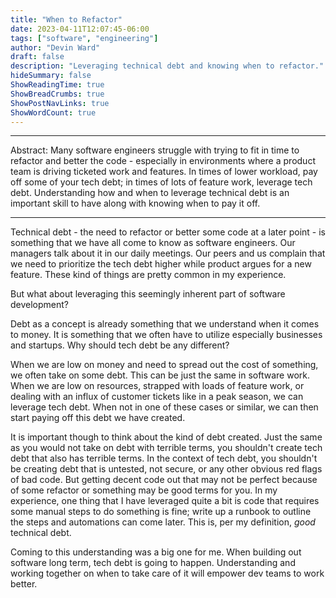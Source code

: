 ```yaml
---
title: "When to Refactor"
date: 2023-04-11T12:07:45-06:00
tags: ["software", "engineering"]
author: "Devin Ward"
draft: false
description: "Leveraging technical debt and knowing when to refactor."
hideSummary: false
ShowReadingTime: true
ShowBreadCrumbs: true
ShowPostNavLinks: true
ShowWordCount: true
---
```

---

Abstract: Many software engineers struggle with trying to fit in time to refactor and better the code - especially in environments
where a product team is driving ticketed work and features. In times of lower workload, pay off some of your tech debt; 
in times of lots of feature work, leverage tech debt. Understanding how and when to leverage technical debt is an 
important skill to have along with knowing when to pay it off. 

---

Technical debt - the need to refactor or better some code at a later point - is something that we have all come to know 
as software engineers. Our managers talk about it in our daily meetings. Our peers and us complain that we need to 
prioritize the tech debt higher while product argues for a new feature. These kind of things are pretty common in my 
experience. 

But what about leveraging this seemingly inherent part of software development?

Debt as a concept is already something that we understand when it comes to money. It is 
something that we often have to utilize especially businesses and startups. Why should tech debt be any different? 

When we are low on money and need to spread out the cost of something, we often take on some debt. This can be just the
same in software work. When we are low on resources, strapped with loads of feature work, or dealing with an influx of 
customer tickets like in a peak season, we can leverage tech debt. When not in one of these cases or similar, we can then
start paying off this debt we have created. 

It is important though to think about the kind of debt created. Just the same as you would not take on debt with terrible
terms, you shouldn't create tech debt that also has terrible terms. In the context of tech debt, you shouldn't be creating
debt that is untested, not secure, or any other obvious red flags of bad code. But getting decent code out that may not 
be perfect because of some refactor or something may be good terms for you. In my experience, one thing that I have 
leveraged quite a bit is code that requires some manual steps to do something is fine; write up a runbook to outline the
steps and automations can come later. This is, per my definition, *good* technical debt.

Coming to this understanding was a big one for me. When building out software long term, tech debt is going to happen.
Understanding and working together on when to take care of it will empower dev teams to work better.